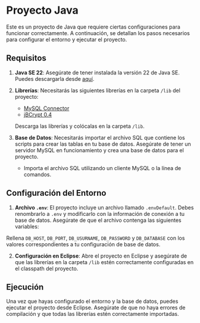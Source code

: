 # Proyecto Java

Este es un proyecto de Java que requiere ciertas configuraciones para funcionar correctamente. A continuación, se detallan los pasos necesarios para configurar el entorno y ejecutar el proyecto.

## Requisitos

1. **Java SE 22**: Asegúrate de tener instalada la versión 22 de Java SE. Puedes descargarla desde [aquí](https://www.oracle.com/java/technologies/javase-jdk22-downloads.html).

2. **Librerías**: Necesitarás las siguientes librerías en la carpeta `/lib` del proyecto:
   - [MySQL Connector](https://dev.mysql.com/downloads/connector/j/)
   - [jBCrypt 0.4]([https://www.mindrot.org/projects/jBCrypt/](https://mvnrepository.com/artifact/org.mindrot/jbcrypt/0.4))

   Descarga las librerías y colócalas en la carpeta `/lib`.

3. **Base de Datos**: Necesitarás importar el archivo SQL que contiene los scripts para crear las tablas en tu base de datos. Asegúrate de tener un servidor MySQL en funcionamiento y crea una base de datos para el proyecto.

   - Importa el archivo SQL utilizando un cliente MySQL o la línea de comandos.

## Configuración del Entorno

1. **Archivo `.env`**: El proyecto incluye un archivo llamado `.envDefault`. Debes renombrarlo a `.env` y modificarlo con la información de conexión a tu base de datos. Asegúrate de que el archivo contenga las siguientes variables:

Rellena `DB_HOST`, `DB_PORT`, `DB_USURNAME`, `DB_PASSWORD` y `DB_DATABASE` con los valores correspondientes a tu configuración de base de datos.

2. **Configuración en Eclipse**: Abre el proyecto en Eclipse y asegúrate de que las librerías en la carpeta `/lib` estén correctamente configuradas en el classpath del proyecto.

## Ejecución

Una vez que hayas configurado el entorno y la base de datos, puedes ejecutar el proyecto desde Eclipse. Asegúrate de que no haya errores de compilación y que todas las librerías estén correctamente importadas.

